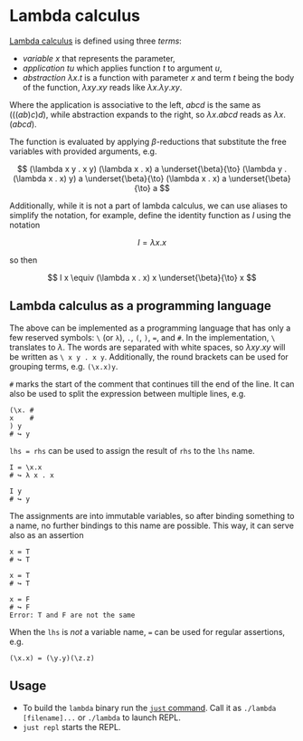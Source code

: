 # Lambda calculus

[Lambda calculus] is defined using three _terms_:

* _variable_ $x$ that represents the parameter,
* _application_ $t  u$ which applies function $t$ to argument $u$,
* _abstraction_ $\lambda x . t$ is a function with parameter $x$ and term $t$ being the body of the function,
  $\lambda x y . x y$ reads like $\lambda x . \lambda y . x y$.

Where the application is associative to the left, $a b c d$ is the same as $(((a b) c) d)$, while abstraction expands to the right, so 
$\lambda x . a b c d$ reads as $\lambda x . (a b c d)$. 

The function is evaluated by applying $\beta$-reductions that substitute the free variables with provided arguments, e.g.

$$
(\lambda x y . x y) (\lambda x . x) a \underset{\beta}{\to}
(\lambda y . (\lambda x . x) y) a \underset{\beta}{\to}
(\lambda x . x) a \underset{\beta}{\to}
a
$$

Additionally, while it is not a part of lambda calculus, we can use aliases to simplify the notation, for example,
define the identity function as $I$ using the notation

$$
I = \lambda x . x
$$

so then

$$
I x \equiv (\lambda x . x) x \underset{\beta}{\to} x
$$

## Lambda calculus as a programming language

The above can be implemented as a programming language that has only a few reserved symbols: `\` (or `λ`), `.`, `(`, `)`, `=`, 
and `#`. In the implementation, `\` translates to $\lambda$. The words are separated
with white spaces, so $\lambda xy.xy$ will be written as `\ x y . x y`. Additionally, the round brackets can be used
for grouping terms, e.g. `(\x.x)y`. 

`#` marks the start of the comment that continues till the end of the line. It can also 
be used to split the expression between multiple lines, e.g.

```
(\x. # 
x    #
) y 
# ↪ y
```

`lhs = rhs` can be used to assign the result of `rhs` to the `lhs` name. 

```
I = \x.x
# ↪ λ x . x

I y
# ↪ y
```

The assignments are into immutable variables, so after binding something to a name, no further bindings to this name are possible. This way, it can serve also as an assertion

```
x = T
# ↪ T

x = T 
# ↪ T 

x = F 
# ↪ F
Error: T and F are not the same
```

When the `lhs` is *not* a variable name, `=` can be used for regular assertions, e.g.

```
(\x.x) = (\y.y)(\z.z)
```

## Usage

* To build the `lambda` binary run the [`just` command]. Call it as `./lambda [filename]...` or `./lambda` to launch REPL.
* `just repl` starts the REPL.


 [Lambda calculus]: https://en.wikipedia.org/wiki/Lambda_calculus
 [`just` command]: https://github.com/casey/just
